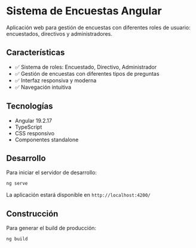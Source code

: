 # Sistema de Encuestas Angular

Aplicación web para gestión de encuestas con diferentes roles de usuario: encuestados, directivos y administradores.

## Características

- ✅ Sistema de roles: Encuestado, Directivo, Administrador
- ✅ Gestión de encuestas con diferentes tipos de preguntas
- ✅ Interfaz responsiva y moderna
- ✅ Navegación intuitiva

## Tecnologías

- Angular 19.2.17
- TypeScript
- CSS responsivo
- Componentes standalone

## Desarrollo

Para iniciar el servidor de desarrollo:

```bash
ng serve
```

La aplicación estará disponible en `http://localhost:4200/`

## Construcción

Para generar el build de producción:

```bash
ng build
```
